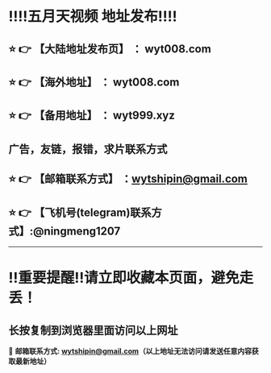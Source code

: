 
:bangbang::bangbang:五月天视频 地址发布:bangbang::bangbang:
==
:star: :point_right: 【大陆地址发布页】 ： wyt008.com
------
:star: :point_right: 【海外地址】 ： wyt008.com
------
:star: :point_right: 【备用地址】 ： wyt999.xyz
------
广告，友链，报错，求片联系方式
------
:star: :point_right: 【邮箱联系方式】 ：wytshipin@gmail.com
------
:star: :point_right: 【飞机号(telegram)联系方式】:@ningmeng1207
------


------
:bangbang:重要提醒:bangbang:请立即收藏本页面，避免走丢！
==

长按复制到浏览器里面访问以上网址
-

:e-mail: __邮箱联系方式: wytshipin@gmail.com（以上地址无法访问请发送任意内容获取最新地址）__
